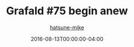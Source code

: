 ---
title: "Grafald #75 begin anew"
type: "image"
date: 2016-08-13T00:00:00-04:00
draft: false
categories: ["Grafald"]
image_path: "../img/2016/75.png"
alt_text: ""
is_subpage: true
author: "[hatsune-mike](https://cohost.org/hatsune-mike)"
---